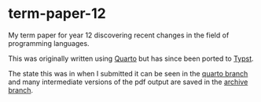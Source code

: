 # term-paper-12

My term paper for year 12 discovering recent changes in the field of programming languages.

This was originally written using [Quarto](https://quarto.org) but has since been ported to [Typst](https://typst.app).

The state this was in when I submitted it can be seen in the [quarto branch](https://github.com/CreatorSiSo/term-paper-12/tree/quarto) and many intermediate versions of the pdf output are saved in the [archive branch](https://github.com/CreatorSiSo/term-paper-12/tree/archive).
